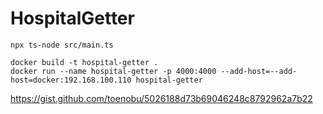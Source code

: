 # HospitalGetter

```shell
npx ts-node src/main.ts
```

```shell
docker build -t hospital-getter .
docker run --name hospital-getter -p 4000:4000 --add-host=--add-host=docker:192.168.100.110 hospital-getter
```

https://gist.github.com/toenobu/5026188d73b69046248c8792962a7b22
